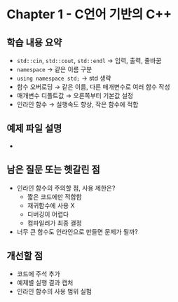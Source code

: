 # Chapter 1 - C언어 기반의 C++

## 학습 내용 요약

- `std::cin`, `std::cout`, `std::endl` → 입력, 출력, 줄바꿈
- `namespace` → 같은 이름 구분
- `using namespace std;` → std 생략
- 함수 오버로딩 → 같은 이름, 다른 매개변수로 여러 함수 작성
- 매개변수 디폴트값 → 오른쪽부터 기본값 설정
- 인라인 함수 → 실행속도 향상, 작은 함수에 적합

## 예제 파일 설명

-

## 남은 질문 또는 헷갈린 점

- 인라인 함수의 주의할 점, 사용 제한은?
    - 짧은 코드에만 적합함
    - 재귀함수에 사용 X
    - 디버깅이 어렵다
    - 컴파일러가 최종 결정
- 너무 큰 함수도 인라인으로 만들면 문제가 될까?

## 개선할 점

- 코드에 주석 추가
- 예제별 실행 결과 캡처
- 인라인 함수의 사용 범위 실험
